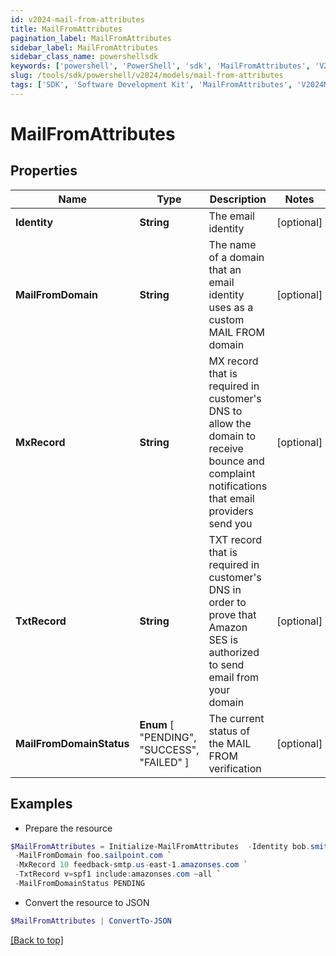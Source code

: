 ```yaml
---
id: v2024-mail-from-attributes
title: MailFromAttributes
pagination_label: MailFromAttributes
sidebar_label: MailFromAttributes
sidebar_class_name: powershellsdk
keywords: ['powershell', 'PowerShell', 'sdk', 'MailFromAttributes', 'V2024MailFromAttributes'] 
slug: /tools/sdk/powershell/v2024/models/mail-from-attributes
tags: ['SDK', 'Software Development Kit', 'MailFromAttributes', 'V2024MailFromAttributes']
---
```



# MailFromAttributes

## Properties

Name | Type | Description | Notes
------------ | ------------- | ------------- | -------------
**Identity** | **String** | The email identity | [optional] 
**MailFromDomain** | **String** | The name of a domain that an email identity uses as a custom MAIL FROM domain | [optional] 
**MxRecord** | **String** | MX record that is required in customer's DNS to allow the domain to receive bounce and complaint notifications that email providers send you | [optional] 
**TxtRecord** | **String** | TXT record that is required in customer's DNS in order to prove that Amazon SES is authorized to send email from your domain | [optional] 
**MailFromDomainStatus** |  **Enum** [  "PENDING",    "SUCCESS",    "FAILED" ] | The current status of the MAIL FROM verification | [optional] 

## Examples

- Prepare the resource
```powershell
$MailFromAttributes = Initialize-MailFromAttributes  -Identity bob.smith@sailpoint.com `
 -MailFromDomain foo.sailpoint.com `
 -MxRecord 10 feedback-smtp.us-east-1.amazonses.com `
 -TxtRecord v=spf1 include:amazonses.com ~all `
 -MailFromDomainStatus PENDING
```

- Convert the resource to JSON
```powershell
$MailFromAttributes | ConvertTo-JSON
```


[[Back to top]](#) 

